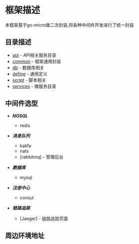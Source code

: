 # 框架描述
本框架基于go-micro做二次封装,将各种中间件开发进行了统一封装

## 目录描述

- [api](./api) - API相关服务目录
- [common](./common) - 框架通用封装
- [db](./db) - 数据库相关
- [define](./define) - 通用定义
- [script](./script) - 脚本相关
- [services](./services) - 微服务目录


## 中间件选型
    
- ***NOSQL***
    - redis
    
- ***消息队列*** 
    - kakfa
    - nats
    - [rabbitmq] - 管理后台
- ***数据库*** 
    - mysql
    
- ***注册中心***
    - consul

- ***链路追踪***
    - [Jaeger] - 链路追踪页面 

## 周边环境地址
